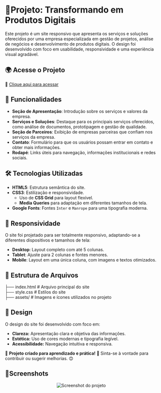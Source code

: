 # 🚀Projeto: Transformando em Produtos Digitais

Este projeto é um site responsivo que apresenta os serviços e soluções oferecidos por uma empresa especializada em gestão de projetos, análise de negócios e desenvolvimento de produtos digitais. O design foi desenvolvido com foco em usabilidade, responsividade e uma experiência visual agradável.

## 🌍 Acesse o Projeto
🔗 [Clique aqui para acessar](https://rodrigo-falcao.github.io/Projeto-DNC/)

## 📌 Funcionalidades

- **Seção de Apresentação**: Introdução sobre os serviços e valores da empresa.
- **Serviços e Soluções**: Destaque para os principais serviços oferecidos, como análise de documentos, prototipagem e gestão de qualidade.
- **Seção de Parceiros**: Exibição de empresas parceiras que confiam nos serviços da empresa.
- **Contato**: Formulário para que os usuários possam entrar em contato e obter mais informações.
- **Rodapé**: Links úteis para navegação, informações institucionais e redes sociais.

## 🛠️ Tecnologias Utilizadas

- **HTML5**: Estrutura semântica do site.
- **CSS3**: Estilização e responsividade.
  - Uso de **CSS Grid** para layout flexível.
  - **Media Queries** para adaptação em diferentes tamanhos de tela.
- **Google Fonts**: Fontes `Inter` e `Manrope` para uma tipografia moderna.

## 📱 Responsividade

O site foi projetado para ser totalmente responsivo, adaptando-se a diferentes dispositivos e tamanhos de tela:

- **Desktop**: Layout completo com até 5 colunas.
- **Tablet**: Ajuste para 2 colunas e fontes menores.
- **Mobile**: Layout em uma única coluna, com imagens e textos otimizados.

## 📂 Estrutura de Arquivos
├── index.html # Arquivo principal do site <br/>
├── style.css # Estilos do site <br/>
├── assets/ # Imagens e ícones utilizados no projeto <br/>

## 🎨 Design
O design do site foi desenvolvido com foco em:

- **Clareza:** Apresentação clara e objetiva das informações.
- **Estética:** Uso de cores modernas e tipografia legível.
- **Acessibilidade:** Navegação intuitiva e responsiva.

🔹 **Projeto criado para aprendizado e prática!** 🚀 Sinta-se à vontade para contribuir ou sugerir melhorias. 😊

## 📸Screenshots
<p align="center">
  <img src="https://github.com/user-attachments/assets/0b53b1c2-5d0f-4f21-86ea-447b71343a99" alt="Screenshot do projeto">
</p>

